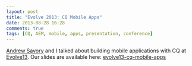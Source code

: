```yaml
---
layout: post
title: "Evolve 2013: CQ Mobile Apps"
date: 2013-08-28 16:28
comments: true
tags: [CQ, AEM, mobile, apps, presentation, conference]
---
```

[Andrew Savory](https://twitter.com/savs) and I talked about building mobile applications with CQ at [Evolve13](http://www.evolve13.com/). Our slides are available here: [evolve13-cq-mobile-apps](/assets/evolve13-cq-mobile-apps/)

